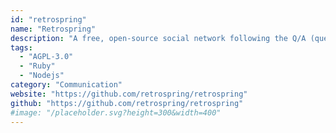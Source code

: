 ```yaml
---
id: "retrospring"
name: "Retrospring"
description: "A free, open-source social network following the Q/A (question and answer) principle of sites like Formspring, ask.fm or CuriousCat."
tags:
  - "AGPL-3.0"
  - "Ruby"
  - "Nodejs"
category: "Communication"
website: "https://github.com/retrospring/retrospring"
github: "https://github.com/retrospring/retrospring"
#image: "/placeholder.svg?height=300&width=400"
---
```


